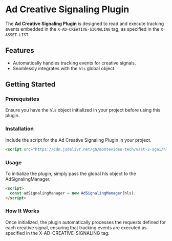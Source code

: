 # Ad Creative Signaling Plugin

The **Ad Creative Signaling Plugin** is designed to read and execute tracking events embedded in the `X-AD-CREATIVE-SIGNALING` tag, as specified in the `X-ASSET-LIST`.

## Features
- Automatically handles tracking events for creative signals.
- Seamlessly integrates with the `hls` global object.

## Getting Started

### Prerequisites
Ensure you have the `hls` object initialized in your project before using this plugin.

### Installation
Include the script for the Ad Creative Signaling Plugin in your project.

```html
<script src="https://cdn.jsdelivr.net/gh/montevideo-tech/vast-2-sgai/hls.js/adCreativeSignalingPlugin.js"></script>
```

### Usage
To initialize the plugin, simply pass the global hls object to the AdSignalingManager.

```html
<script>
  const adSignalingManager = new AdSignalingManager(hls);
</script>
```

### How It Works
Once initialized, the plugin automatically processes the requests defined for each creative signal, ensuring that tracking events are executed as specified in the X-AD-CREATIVE-SIGNALING tag.